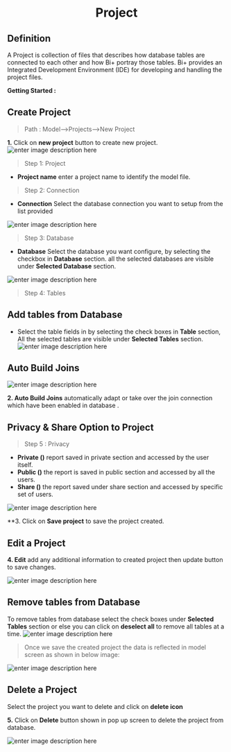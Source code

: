 <center><h1>Project</h1></center>

## Definition

A Project is collection of files that describes how database tables are connected to each other and how Bi+ portray those tables.
Bi+ provides an Integrated Development Environment (IDE) for developing and handling the project files.

**Getting Started :**

## Create Project

> Path : Model-->Projects-->New Project

   **1.** Click on **new project** button to create new project.
   ![enter image description here](https://raw.githubusercontent.com/sv18042016/fp1/master/images/model1.png)  

> Step 1: Project

 - **Project name** enter a project name to identify the model file.
 >Step 2: Connection
- **Connection** Select the database connection you want to setup from the list provided

![enter image description here](https://raw.githubusercontent.com/sv18042016/fp1/master/images/model2.png)

> Step 3: Database

- **Database** Select the database you want configure, by selecting the checkbox in **Database** section. all the selected databases are visible under **Selected Database** section.

![enter image description here](https://raw.githubusercontent.com/sv18042016/fp1/master/images/model3.png)

>Step 4: Tables

## Add tables from Database

- Select the table fields in by selecting the check boxes in **Table** section, All the selected tables are visible under **Selected Tables** section.
![enter image description here](https://raw.githubusercontent.com/sv18042016/fp1/master/images/add_tables.png)

## Auto Build Joins

![enter image description here](https://raw.githubusercontent.com/sv18042016/fp1/master/images/model%204.png)

**2. Auto Build Joins**  automatically adapt or take over the join connection which have been enabled in database .

## Privacy & Share Option to Project
> Step 5 : Privacy
- **Private ()** report saved in private section and accessed by the user itself.
- **Public ()** the report is saved in public section and accessed by all the users.
-  **Share ()** the report saved under share section and accessed by specific set of users.

![enter image description here](https://raw.githubusercontent.com/sv18042016/fp1/8dcf17faa6e3f50d5f3f79ae269a02c1eb7237c9/images/save_project.png)

**3. Click on **Save project** to save the project created.

## Edit a Project

**4. Edit** add any additional information to created project then update button to save changes.

![enter image description here](https://raw.githubusercontent.com/sv18042016/fp1/master/images/model5.png)

## Remove tables from Database 
To remove tables from database select the check boxes under **Selected Tables** section or else you can click on **deselect all** to remove all tables at a time.
![enter image description here](https://raw.githubusercontent.com/sv18042016/fp1/0e5fb234751d7b3cd7f8f40b1ad7d79bca7c22d7/images/remove_tables.png)
> Once we save the created project the data is reflected in model screen as shown in below image:

![enter image description here](https://raw.githubusercontent.com/sv18042016/fp1/master/images/project_final.png)

## Delete a Project

Select the project you want to delete and click on **delete icon**

**5.** Click on **Delete** button shown in pop up screen to delete the project from database.

![enter image description here](https://raw.githubusercontent.com/sv18042016/fp1/master/images/project_del.png)
    
<!--stackedit_data:
eyJoaXN0b3J5IjpbLTE4NjMzNDkwNV19
-->